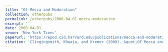 ```yaml
---
title: "Of Mecca and Moderation"
collection: otherpubs
permalink: /otherpubs/2008-04-01-mecca-moderation
excerpt: ''
date: 2008-04-01
venue: 'New York Times'
paperurl: 'https://epod.cid.harvard.edu/publications/mecca-and-moderation'
citation: 'Clingingsmith, Khwaja, and Kremer (2008). &quot;Of Mecca and Moderation&quot; <i>New York Times</i>. May 20, 2008'
---
```

